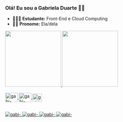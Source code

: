 ### Olá! Eu sou a Gabriela Duarte 👋🏼

- 👩🏻‍💻 **Estudante:** Front-End e Cloud Computing
- 👩🏻 **Pronome:** Ela/dela

<div>
  <a href="https://beacons.ai/gabiiduartecosta">
  <img height="180em" src="https://github-readme-stats.vercel.app/api?username=gabiiduartecosta&show_icons=true&theme=tokyonight"/>
  <img height="180em" src="https://github-readme-stats.vercel.app/api/top-langs/?username=gabiiduartecosta&layout=compact"/>
</div>
    
<div style="display: inline_block"><br>
  <img align="center" alt="gabi-html" height="30" width="40" src="https://cdn.jsdelivr.net/gh/devicons/devicon/icons/html5/html5-original-wordmark.svg">
  <img align="center" alt="gabi-css" height="30" width="40" src="https://cdn.jsdelivr.net/gh/devicons/devicon/icons/css3/css3-original-wordmark.svg">
  <img align="center" alt="gabi-"javascript" height="25" width="30" src="https://cdn.jsdelivr.net/gh/devicons/devicon/icons/javascript/javascript-original.svg">
  
</div>

##
<div>
<a href="https://www.linkedin.com/in/gabrieladuartecosta/" target=_blanck><img align="center" alt="gabi-"lindekin" src="https://img.shields.io/badge/LinkedIn-0077B5?style=for-the-badge&logo=linkedin&logoColor=white">
<a href="https://github.com/gabiiduartecosta" target=_blanck><img align="center" alt="gabi-"github" src="https://img.shields.io/badge/GitHub-100000?style=for-the-badge&logo=github&logoColor=white">
<a href="https://api.whatsapp.com/send?phone=5511977221836" target=_blanck><img align="center" alt="gabi-"whatsapp" src="https://img.shields.io/badge/WhatsApp-25D366?style=for-the-badge&logo=whatsapp&logoColor=white">
<a href="https://t.me/Gaabiiduartecosta/" target=_blanck><img align="center" alt="gabi-"telegram" src="https://img.shields.io/badge/Telegram-2CA5E0?style=for-the-badge&logo=telegram&logoColor=white">

  
</div>


    
    
